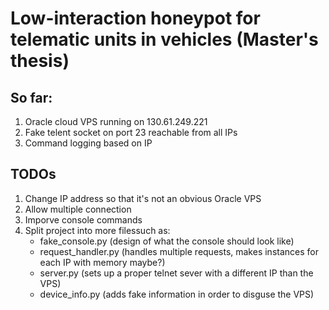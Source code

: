 # Low-interaction honeypot for telematic units in vehicles (Master's thesis)

## So far:
1) Oracle cloud VPS running on 130.61.249.221
2) Fake telent socket on port 23 reachable from all IPs
3) Command logging based on IP


## TODOs
1) Change IP address so that it's not an obvious Oracle VPS
2) Allow multiple connection
3) Imporve console commands
4) Split project into more filessuch as:
   - fake_console.py (design of what the console should look like)
   - request_handler.py (handles multiple requests, makes instances for each IP with memory maybe?)
   - server.py (sets up a proper telnet sever with a different IP than the VPS)
   - device_info.py (adds fake information in order to disguse the VPS) 
